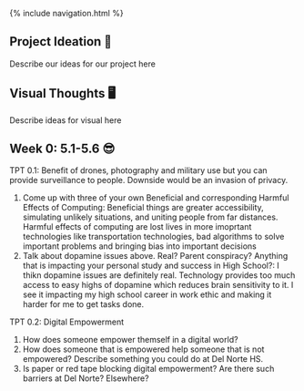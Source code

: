 {% include navigation.html %}

## Project Ideation 🚀
Describe our ideas for our project here<br>

## Visual Thoughts 🖥
Describe ideas for visual here<br>

## Week 0: 5.1-5.6 😎
TPT 0.1: Benefit of drones, photography and military use but you can provide surveillance to people. Downside would be an invasion of privacy.
1. Come up with three of your own Beneficial and corresponding Harmful Effects of Computing: Beneficial things are greater accessibility, simulating unlikely situations, and uniting people from far distances. Harmful effects of computing are lost lives in more imoprtant technologies like transportation technologies, bad algorithms to solve important problems and bringing bias into important decisions
2. Talk about dopamine issues above. Real? Parent conspiracy? Anything that is impacting your personal study and success in High School?: I thikn dopamine issues are definitely real. Technology provides too much access to easy highs of dopamine which reduces brain sensitivity to it. I see it impacting my high school career in work ethic and making it harder for me to get tasks done.

TPT 0.2: Digital Empowerment
1. How does someone empower themself in a digital world?
2. How does someone that is empowered help someone that is not empowered? Describe something you could do at Del Norte HS.
3. Is paper or red tape blocking digital empowerment? Are there such barriers at Del Norte? Elsewhere?

